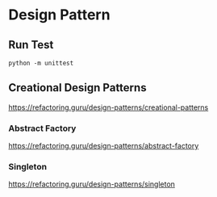 # Design Pattern

## Run Test

`python -m unittest`

## Creational Design Patterns

https://refactoring.guru/design-patterns/creational-patterns

### Abstract Factory

https://refactoring.guru/design-patterns/abstract-factory

### Singleton

https://refactoring.guru/design-patterns/singleton